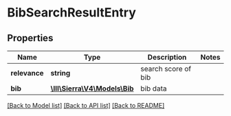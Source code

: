 # BibSearchResultEntry

## Properties
Name | Type | Description | Notes
------------ | ------------- | ------------- | -------------
**relevance** | **string** | search score of bib | 
**bib** | [**\III\Sierra\V4\Models\Bib**](Bib.md) | bib data | 

[[Back to Model list]](../README.md#documentation-for-models) [[Back to API list]](../README.md#documentation-for-api-endpoints) [[Back to README]](../README.md)


